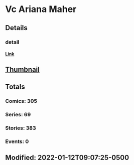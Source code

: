 # Vc Ariana Maher 
## Details
### detail
#### [Link](http://marvel.com/comics/creators/14075/vc_ariana_maher?utm_campaign=apiRef&utm_source=225578a89fc76f3d20fbffda5d17a88d)
## [Thumbnail](http://i.annihil.us/u/prod/marvel/i/mg/b/40/image_not_available.jpg)
## Totals
### Comics: 305
### Series: 69
### Stories: 383
### Events: 0
## Modified: 2022-01-12T09:07:25-0500